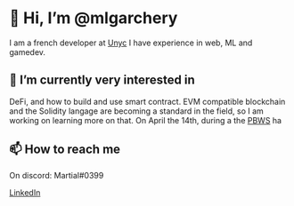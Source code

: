 # 👋 Hi, I’m @mlgarchery

I am a french developer at [Unyc](https://www.linkedin.com/company/unyc-io/)
I have experience in web, ML and gamedev.

## 👀 I’m currently very interested in 

DeFi, and how to build and use smart contract. EVM compatible blockchain and the Solidity langage are becoming a standard in the field, so I am working on learning more on that.
On April the 14th, during a the [PBWS](https://www.pbwsummit.com/) ha

## 📫 How to reach me

On discord: Martial#0399

[LinkedIn](www.linkedin.com/in/martial-garchery-852a94164) 
